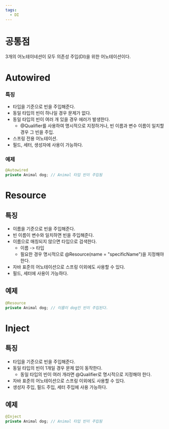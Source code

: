 ```yaml
---
tags:
  - DI
---
```

# 공통점
3개의 어노테이네션이 모두 의존성 주입(DI)을 위한 어노테이션이다.
# Autowired
### 특징
- 타입을 기준으로 빈을 주입해준다.
- 동일 타입의 빈이 하나일 경우 문제가 없다.
- 동일 타입의 빈이 여러 개 있을 경우 에러가 발생한다.
	- @Qualifier를 사용하여 명시적으로 지정하거나, 빈 이름과 변수 이름이 일치할 경우 그 빈을 주입.
- 스프링 전용 어노테이션.
- 필드, 세터, 생성자에 사용이 가능하다.
### 예제
```Java
@Autowired
private Animal dog; // Animal 타입 빈이 주입됨
```
# Resource
## 특징
- 이름을 기준으로 빈을 주입해준다.
- 빈 이름이 변수와 일치하면 빈을 주입해준다.
- 이름으로 매칭되지 않으면 타입으로 검색한다.
	- 이름 -> 타입
	- 필요한 경우 명시적으로 @Resource(name = "specificName")을 지정해야 한다.
- 자바 표준의 어노테이션으로 스프링 이외에도 사용할 수 있다.
- 필드, 세터에 사용이 가능하다.
## 예제
```Java
@Resource
private Animal dog; // 이름이 dog인 빈이 주입된다.
```

# Inject
## 특징
- 타입을 기준으로 빈을 주입해준다.
- 동일 타입의 빈이 1개일 경우 문제 없이 동작한다.
	- 동일 타입의 빈이 여러 개라면 @Qualifier로 명시적으로 지정해야 한다.
- 자바 표준의 어노테이션으로 스프링 이외에도 사용할 수 있다.
- 생성자 주입, 필드 주입, 세터 주입에 사용 가능하다.
## 예제
```Java
@Inject
private Animal dog; // Animal 타입 빈이 주입됨
```
